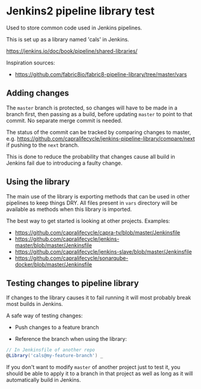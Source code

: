 # Jenkins2 pipeline library test

Used to store common code used in Jenkins pipelines.

This is set up as a library named 'cals' in Jenkins.

https://jenkins.io/doc/book/pipeline/shared-libraries/

Inspiration sources:

- https://github.com/fabric8io/fabric8-pipeline-library/tree/master/vars

## Adding changes

The `master` branch is protected, so changes will have to be made
in a branch first, then passing as a build, before updating `master` to
point to that commit. No separate merge commit is needed.

The status of the commit can be tracked by comparing changes to master,
e.g. https://github.com/capralifecycle/jenkins-pipeline-library/compare/next
if pushing to the `next` branch.

This is done to reduce the probability that changes cause all
build in Jenkins fail due to introducing a faulty change.

## Using the library

The main use of the library is exporting methods that can be used in other
pipelines to keep things DRY. All files present in `vars` directory will
be available as methods when this library is imported.

The best way to get started is looking at other projects. Examples:

- https://github.com/capralifecycle/capra-tv/blob/master/Jenkinsfile
- https://github.com/capralifecycle/jenkins-master/blob/master/Jenkinsfile
- https://github.com/capralifecycle/jenkins-slave/blob/master/Jenkinsfile
- https://github.com/capralifecycle/sonarqube-docker/blob/master/Jenkinsfile

## Testing changes to pipeline library

If changes to the library causes it to fail running it will most probably
break most builds in Jenkins.

A safe way of testing changes:

- Push changes to a feature branch

- Reference the branch when using the library:

```groovy
// In Jenkinsfile of another repo
@Library('cals@my-feature-branch') _
```

If you don't want to modify `master` of another project just to test it,
you should be able to apply it to a branch in that project as well as
long as it will automatically build in Jenkins.
